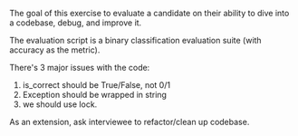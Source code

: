 
The goal of this exercise to evaluate a candidate on their ability to dive into a codebase, debug, and improve it. 

The evaluation script is a binary classification evaluation suite (with accuracy as the metric).  

There's 3 major issues with the code: 
1) is_correct should be True/False, not 0/1 
2) Exception should be wrapped in string
3) we should use lock. 

As an extension, ask interviewee to refactor/clean up codebase.


